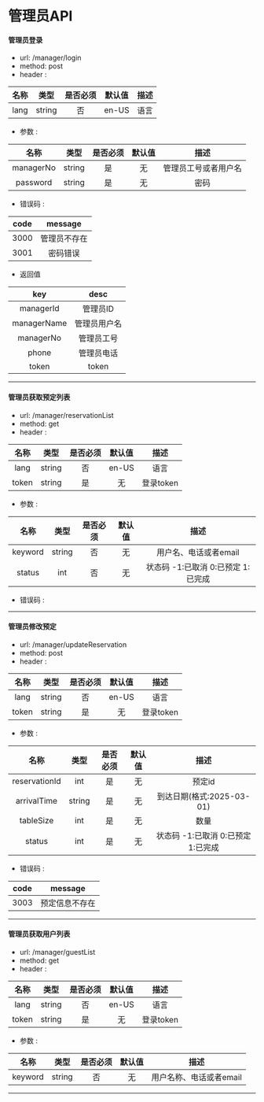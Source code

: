 # 管理员API

#### 管理员登录
* url:      /manager/login
* method:   post
* header :

| 名称 |类型| 是否必须 | 默认值 | 描述 | 
| :------:| :------:| :------: | :------: | :------: |
| lang | string | 否 | en-US | 语言 |

* 参数 :

| 名称 |类型| 是否必须 | 默认值 | 描述 | 
| :------: | :------: | :------: | :------: | :------: |
| managerNo | string | 是 | 无 | 管理员工号或者用户名 |
| password | string | 是 | 无 | 密码 |

* 错误码 :

| code |message| 
| :------:| :------:| 
| 3000 | 管理员不存在 | 
| 3001 | 密码错误 |

* 返回值
  
| key |desc| 
| :------:| :------:| 
| managerId | 管理员ID | 
| managerName | 管理员用户名 |
| managerNo | 管理员工号 |
| phone | 管理员电话 |
| token | token |

---

#### 管理员获取预定列表
* url:      /manager/reservationList
* method:   get
* header :

| 名称 |类型| 是否必须 | 默认值 | 描述 | 
| :------:| :------:| :------: | :------: | :------: |
| lang | string | 否 | en-US | 语言 |
| token | string | 是 | 无 | 登录token |

* 参数 :

| 名称 |类型| 是否必须 | 默认值 | 描述 | 
| :------: | :------: | :------: | :------: | :------: |
| keyword | string | 否 | 无 | 用户名、电话或者email |
| status | int | 否 | 无 | 状态码 -1:已取消 0:已预定 1:已完成 |

* 错误码 :
---
#### 管理员修改预定
* url:      /manager/updateReservation
* method:   post
* header :

| 名称 |类型| 是否必须 | 默认值 | 描述 | 
| :------:| :------:| :------: | :------: | :------: |
| lang | string | 否 | en-US | 语言 |
| token | string | 是 | 无 | 登录token |

* 参数 :

| 名称 |类型| 是否必须 | 默认值 | 描述 | 
| :------: | :------: | :------: | :------: | :------: |
| reservationId | int | 是 | 无 | 预定id |
| arrivalTime | string | 是 | 无 | 到达日期(格式:2025-03-01) |
| tableSize | int | 是 | 无 | 数量 |
| status | int | 是 | 无 | 状态码 -1:已取消 0:已预定 1:已完成 |

* 错误码 :

| code |message| 
| :------:| :------:| 
| 3003 | 预定信息不存在 | 
---

#### 管理员获取用户列表
* url:      /manager/guestList
* method:   get
* header :

| 名称 |类型| 是否必须 | 默认值 | 描述 | 
| :------:| :------:| :------: | :------: | :------: |
| lang | string | 否 | en-US | 语言 |
| token | string | 是 | 无 | 登录token |

* 参数 :

| 名称 |类型| 是否必须 | 默认值 | 描述 | 
| :------: | :------: | :------: | :------: | :------: |
| keyword | string | 否 | 无 | 用户名称、电话或者email |
---
